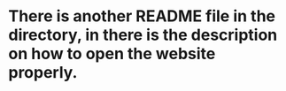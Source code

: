 # There is another README file in the directory, in there is the description on how to open the website properly.
